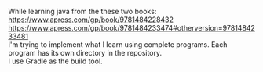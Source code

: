 While learning java from the these two books:                             
https://www.apress.com/gp/book/9781484228432                              
https://www.apress.com/gp/book/9781484233474#otherversion=9781484233481   
I'm trying to implement what I learn using complete programs. Each program has its own directory in the repository.                                                                         
I use Gradle as the build tool. 
